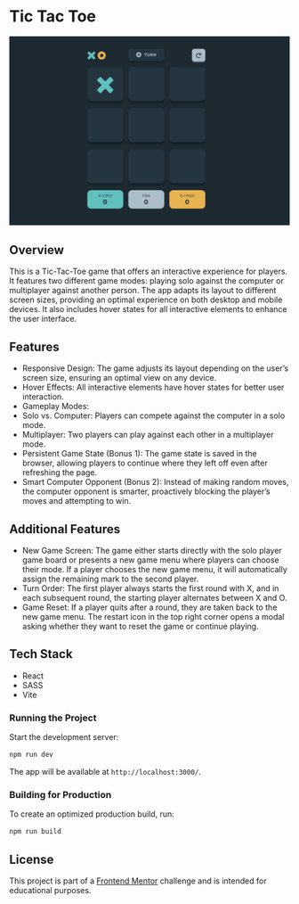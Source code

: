 # Tic Tac Toe

![Design preview for the Tic Tac Toe coding challenge](./preview.png)

## Overview
This is a Tic-Tac-Toe game that offers an interactive experience for players. It features two different game modes: playing solo against the computer or multiplayer against another person. The app adapts its layout to different screen sizes, providing an optimal experience on both desktop and mobile devices. It also includes hover states for all interactive elements to enhance the user interface.

## Features
-	Responsive Design: The game adjusts its layout depending on the user’s screen size, ensuring an optimal view on any device.
- Hover Effects: All interactive elements have hover states for better user interaction.
- Gameplay Modes:
- Solo vs. Computer: Players can compete against the computer in a solo mode.
-	Multiplayer: Two players can play against each other in a multiplayer mode.
-	Persistent Game State (Bonus 1): The game state is saved in the browser, allowing players to continue where they left off even after refreshing the page.
-	Smart Computer Opponent (Bonus 2): Instead of making random moves, the computer opponent is smarter, proactively blocking the player’s moves and attempting to win.

## Additional Features

- New Game Screen: The game either starts directly with the solo player game board or presents a new game menu where players can choose their mode. If a player chooses the new game menu, it will automatically assign the remaining mark to the second player.
-	Turn Order: The first player always starts the first round with X, and in each subsequent round, the starting player alternates between X and O.
-	Game Reset: If a player quits after a round, they are taken back to the new game menu. The restart icon in the top right corner opens a modal asking whether they want to reset the game or continue playing.

## Tech Stack
- React
- SASS
- Vite

### Running the Project
Start the development server:

```sh
npm run dev
```

The app will be available at `http://localhost:3000/`.

### Building for Production

To create an optimized production build, run:

```sh
npm run build
```

## License
This project is part of a [Frontend Mentor](https://www.frontendmentor.io) challenge and is intended for educational purposes.
